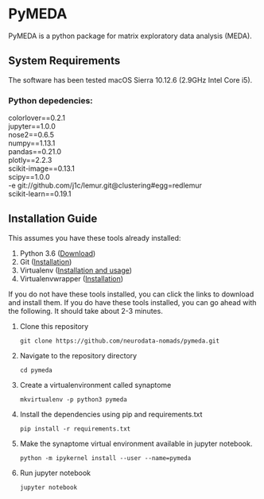 # PyMEDA
PyMEDA is a python package for matrix exploratory data analysis (MEDA). 

## System Requirements
The software has been tested macOS Sierra 10.12.6 (2.9GHz Intel Core i5).

### Python depedencies:
colorlover==0.2.1<br/>
jupyter==1.0.0<br/>
nose2==0.6.5<br/>
numpy==1.13.1<br/>
pandas==0.21.0<br/>
plotly==2.2.3<br/>
scikit-image==0.13.1<br/>
scipy==1.0.0<br/>
-e git://github.com/j1c/lemur.git@clustering#egg=redlemur<br/>
scikit-learn==0.19.1<br/>

## Installation Guide
This assumes you have these tools already installed:

1. Python 3.6 ([Download](https://www.python.org/downloads/))
2. Git ([Installation](https://git-scm.com/book/en/v2/Getting-Started-Installing-Git))
2. Virtualenv ([Installation and usage](https://help.dreamhost.com/hc/en-us/articles/115000695551-Installing-and-using-Python-s-virtualenv-using-Python-3))
3. Virtualenvwrapper ([Installation](http://virtualenvwrapper.readthedocs.io/en/latest/install.html))

If you do not have these tools installed, you can click the links to download and install them. If you do have these tools installed, you can go ahead with the following. It should take about 2-3 minutes.
1. Clone this repository
    ```
    git clone https://github.com/neurodata-nomads/pymeda.git
    ```
2. Navigate to the repository directory
    ```
    cd pymeda
    ```
3. Create a virtualenvironment called synaptome
    ```
    mkvirtualenv -p python3 pymeda
    ```
2. Install the dependencies using pip and requirements.txt
    ```
    pip install -r requirements.txt
    ```
3. Make the synaptome virtual environment available in jupyter notebook.
    ```
    python -m ipykernel install --user --name=pymeda
    ```
4. Run jupyter notebook
    ```
    jupyter notebook
    ```
